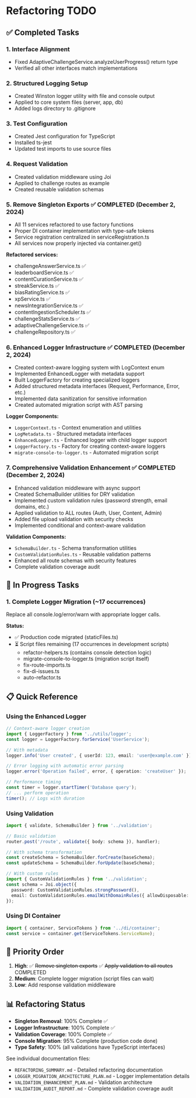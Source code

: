 # Refactoring TODO

## ✅ Completed Tasks

### 1. Interface Alignment
- Fixed AdaptiveChallengeService.analyzeUserProgress() return type
- Verified all other interfaces match implementations

### 2. Structured Logging Setup
- Created Winston logger utility with file and console output
- Applied to core system files (server, app, db)
- Added logs directory to .gitignore

### 3. Test Configuration
- Created Jest configuration for TypeScript
- Installed ts-jest
- Updated test imports to use source files

### 4. Request Validation
- Created validation middleware using Joi
- Applied to challenge routes as example
- Created reusable validation schemas

### 5. Remove Singleton Exports ✅ COMPLETED (December 2, 2024)
- All 11 services refactored to use factory functions
- Proper DI container implementation with type-safe tokens
- Service registration centralized in serviceRegistration.ts
- All services now properly injected via container.get()

**Refactored services:**
- challengeAnswerService.ts ✅
- leaderboardService.ts ✅
- contentCurationService.ts ✅
- streakService.ts ✅
- biasRatingService.ts ✅
- xpService.ts ✅
- newsIntegrationService.ts ✅
- contentIngestionScheduler.ts ✅
- challengeStatsService.ts ✅
- adaptiveChallengeService.ts ✅
- challengeRepository.ts ✅

### 6. Enhanced Logger Infrastructure ✅ COMPLETED (December 2, 2024)
- Created context-aware logging system with LogContext enum
- Implemented EnhancedLogger with metadata support
- Built LoggerFactory for creating specialized loggers
- Added structured metadata interfaces (Request, Performance, Error, etc.)
- Implemented data sanitization for sensitive information
- Created automated migration script with AST parsing

**Logger Components:**
- `LoggerContext.ts` - Context enumeration and utilities
- `LogMetadata.ts` - Structured metadata interfaces
- `EnhancedLogger.ts` - Enhanced logger with child logger support
- `LoggerFactory.ts` - Factory for creating context-aware loggers
- `migrate-console-to-logger.ts` - Automated migration script

### 7. Comprehensive Validation Enhancement ✅ COMPLETED (December 2, 2024)
- Enhanced validation middleware with async support
- Created SchemaBuilder utilities for DRY validation
- Implemented custom validation rules (password strength, email domains, etc.)
- Applied validation to ALL routes (Auth, User, Content, Admin)
- Added file upload validation with security checks
- Implemented conditional and context-aware validation

**Validation Components:**
- `SchemaBuilder.ts` - Schema transformation utilities
- `CustomValidationRules.ts` - Reusable validation patterns
- Enhanced all route schemas with security features
- Complete validation coverage audit

## 🚧 In Progress Tasks

### 1. Complete Logger Migration (~17 occurrences)
Replace all console.log/error/warn with appropriate logger calls.

**Status:**
- ✅ Production code migrated (staticFiles.ts)
- ⏳ Script files remaining (17 occurrences in development scripts)
  - refactor-helpers.ts (contains console detection logic)
  - migrate-console-to-logger.ts (migration script itself)
  - fix-route-imports.ts
  - fix-di-issues.ts
  - auto-refactor.ts

## 📋 Quick Reference

### Using the Enhanced Logger
```typescript
// Context-aware logger creation
import { LoggerFactory } from '../utils/logger';
const logger = LoggerFactory.forService('UserService');

// With metadata
logger.info('User created', { userId: 123, email: 'user@example.com' });

// Error logging with automatic error parsing
logger.error('Operation failed', error, { operation: 'createUser' });

// Performance timing
const timer = logger.startTimer('Database query');
// ... perform operation
timer(); // Logs with duration
```

### Using Validation
```typescript
import { validate, SchemaBuilder } from '../validation';

// Basic validation
router.post('/route', validate({ body: schema }), handler);

// With schema transformation
const createSchema = SchemaBuilder.forCreate(baseSchema);
const updateSchema = SchemaBuilder.forUpdate(baseSchema);

// With custom rules
import { CustomValidationRules } from '../validation';
const schema = Joi.object({
  password: CustomValidationRules.strongPassword(),
  email: CustomValidationRules.emailWithDomainRules({ allowDisposable: false })
});
```

### Using DI Container
```typescript
import { container, ServiceTokens } from '../di/container';
const service = container.get(ServiceTokens.ServiceName);
```

## 🎯 Priority Order

1. **High**: ✅ ~~Remove singleton exports~~ ✅ ~~Apply validation to all routes~~ COMPLETED
2. **Medium**: Complete logger migration (script files can wait)
3. **Low**: Add response validation middleware

## 📊 Refactoring Status

- **Singleton Removal**: 100% Complete ✅
- **Logger Infrastructure**: 100% Complete ✅  
- **Validation Coverage**: 100% Complete ✅
- **Console Migration**: 95% Complete (production code done)
- **Type Safety**: 100% (all validations have TypeScript interfaces)

See individual documentation files:
- `REFACTORING_SUMMARY.md` - Detailed refactoring documentation
- `LOGGER_MIGRATION_ARCHITECTURE_PLAN.md` - Logger implementation details
- `VALIDATION_ENHANCEMENT_PLAN.md` - Validation architecture
- `VALIDATION_AUDIT_REPORT.md` - Complete validation coverage audit 